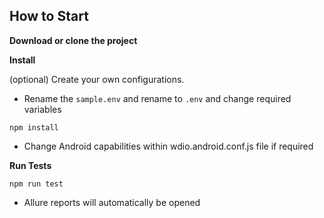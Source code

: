 ## How to Start

**Download or clone the project**

**Install**

(optional) Create your own configurations.

- Rename the `sample.env` and rename to `.env` and change required variables

`npm install`

- Change Android capabilities within wdio.android.conf.js file if required

**Run Tests**

`npm run test`

- Allure reports will automatically be opened
